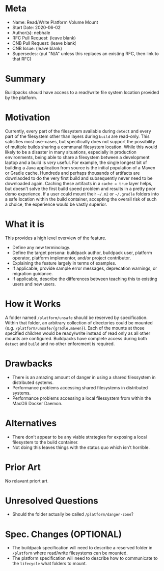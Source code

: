 # Meta
[meta]: #meta
- Name: Read/Write Platform Volume Mount
- Start Date: 2020-06-02
- Author(s): nebhale
- RFC Pull Request: (leave blank)
- CNB Pull Request: (leave blank)
- CNB Issue: (leave blank)
- Supersedes: (put "N/A" unless this replaces an existing RFC, then link to that RFC)

# Summary
[summary]: #summary

Buildpacks should have access to a read/write file system location provided by the platform.

# Motivation
[motivation]: #motivation

Currently, every part of the filesystem available during `detect` and every part of the filesystem other than layers during `build` are read-only.  This satisifies most use-cases, but specifically does not support the possibility of multiple builds sharing a communal filesystem location.  While this would likely to be a disaster in many situations, especially in production environments, being able to share a filesystem between a development laptop and a build is _very_ useful.  For example, the single longest bit of building a Java application from source is the initial population of a Maven or Gradle cache.  Hundreds and perhaps thousands of artifacts are downlaoded to do the very first build and subsequently never need to be downloaded again.  Caching these artifacts in a `cache = true` layer helps, but doesn't solve the first build speed problem and results in a pretty poor demo experience.  If a user could mount their `~/.m2` or `~/.gradle` folders into a safe location within the build container, accepting the overall risk of such a choice, the experience would be vastly superior.

# What it is
[what-it-is]: #what-it-is

This provides a high level overview of the feature.

- Define any new terminology.
- Define the target persona: buildpack author, buildpack user, platform operator, platform implementor, and/or project contributor.
- Explaining the feature largely in terms of examples.
- If applicable, provide sample error messages, deprecation warnings, or migration guidance.
- If applicable, describe the differences between teaching this to existing users and new users.

# How it Works
[how-it-works]: #how-it-works

A folder named `/platform/unsafe` should be reserved by specification.  Within that folder, an arbitrary collection of directories could be mounted (e.g. `/platform/unsafe/{gradle,maven}`).  Each of the mounts at those specified children would be ready/write instead of read only as all other mounts are configured.  Buildpacks have complete access during both `detect` and `build` and no other enforcment is required.

# Drawbacks
[drawbacks]: #drawbacks

* There is an amazing amount of danger in using a shared filessystem in distributed systems.
* Performance problems accessing shared filesystems in distributed systems.
* Performance problems accessing a local filessystem from within the MacOS Docker Daemon.

# Alternatives
[alternatives]: #alternatives

* There don't appear to be any viable strategies for exposing a local filesystem to the build container.
* Not doing this leaves things with the status quo which isn't horrible.

# Prior Art
[prior-art]: #prior-art

No relavant priort art.

# Unresolved Questions
[unresolved-questions]: #unresolved-questions

* Should the folder actually be called `/platform/danger-zone`?

# Spec. Changes (OPTIONAL)
[spec-changes]: #spec-changes

* The buildpack specification will need to describe a reserved folder in `/platform` where read/write filesystems can be mounted.
* The platform specification will need to describe how to communicate to the `lifecycle` what folders to mount.
